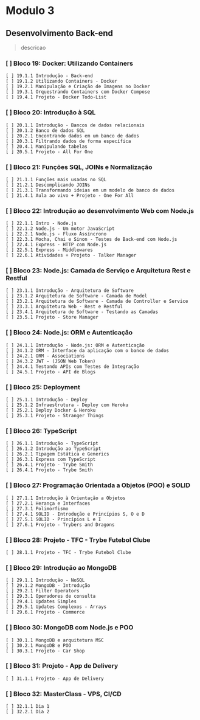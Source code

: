 # Modulo 3

## Desenvolvimento Back-end

>descricao

### [ ] Bloco 19: Docker: Utilizando Containers

    [ ] 19.1.1 Introdução - Back-end
    [ ] 19.1.2 Utilizando Containers - Docker
    [ ] 19.2.1 Manipulação e Criação de Imagens no Docker
    [ ] 19.3.1 Orquestrando Containers com Docker Compose
    [ ] 19.4.1 Projeto - Docker Todo-List

### [ ] Bloco 20: Introdução à SQL

    [ ] 20.1.1 Introdução - Bancos de dados relacionais
    [ ] 20.1.2 Banco de dados SQL
    [ ] 20.2.1 Encontrando dados em um banco de dados
    [ ] 20.3.1 Filtrando dados de forma específica
    [ ] 20.4.1 Manipulando tabelas
    [ ] 20.5.1 Projeto - All For One

### [ ] Bloco 21: Funções SQL, JOINs e Normalização

    [ ] 21.1.1 Funções mais usadas no SQL
    [ ] 21.2.1 Descomplicando JOINs
    [ ] 21.3.1 Transformando ideias em um modelo de banco de dados
    [ ] 21.4.1 Aula ao vivo + Projeto - One For All

### [ ] Bloco 22: Introdução ao desenvolvimento Web com Node.js

    [ ] 22.1.1 Intro - Node.js
    [ ] 22.1.2 Node.js - Um motor JavaScript
    [ ] 22.2.1 Node.js - Fluxo Assíncrono
    [ ] 22.3.1 Mocha, Chai e Sinon - Testes de Back-end com Node.js
    [ ] 22.4.1 Express - HTTP com Node.js
    [ ] 22.5.1 Express - Middlewares
    [ ] 22.6.1 Atividades + Projeto - Talker Manager

### [ ] Bloco 23: Node.js: Camada de Serviço e Arquitetura Rest e Restful

    [ ] 23.1.1 Introdução - Arquitetura de Software
    [ ] 23.1.2 Arquitetura de Software - Camada de Model
    [ ] 23.2.1 Arquitetura de Software - Camada de Controller e Service
    [ ] 23.3.1 Arquitetura Web - Rest e Restful
    [ ] 23.4.1 Arquitetura de Software - Testando as Camadas
    [ ] 23.5.1 Projeto - Store Manager

### [ ] Bloco 24: Node.js: ORM e Autenticação

    [ ] 24.1.1 Introdução - Node.js: ORM e Autenticação
    [ ] 24.1.2 ORM - Interface da aplicação com o banco de dados
    [ ] 24.2.1 ORM - Associations
    [ ] 24.3.2 JWT - (JSON Web Token)
    [ ] 24.4.1 Testando APIs com Testes de Integração
    [ ] 24.5.1 Projeto - API de Blogs

### [ ] Bloco 25: Deployment

    [ ] 25.1.1 Introdução - Deploy
    [ ] 25.1.2 Infraestrutura - Deploy com Heroku
    [ ] 25.2.1 Deploy Docker & Heroku
    [ ] 25.3.1 Projeto - Stranger Things

### [ ] Bloco 26: TypeScript

    [ ] 26.1.1 Introdução - TypeScript
    [ ] 26.1.2 Introdução ao TypeScript
    [ ] 26.2.1 Tipagem Estática e Generics
    [ ] 26.3.1 Express com TypeScript
    [ ] 26.4.1 Projeto - Trybe Smith
    [ ] 26.4.1 Projeto - Trybe Smith

### [ ] Bloco 27: Programação Orientada a Objetos (POO) e SOLID

    [ ] 27.1.1 Introdução à Orientação a Objetos
    [ ] 27.2.1 Herança e Interfaces
    [ ] 27.3.1 Polimorfismo
    [ ] 27.4.1 SOLID - Introdução e Princípios S, O e D
    [ ] 27.5.1 SOLID - Princípios L e I
    [ ] 27.6.1 Projeto - Trybers and Dragons

### [ ] Bloco 28: Projeto - TFC - Trybe Futebol Clube

    [ ] 28.1.1 Projeto - TFC - Trybe Futebol Clube

### [ ] Bloco 29: Introdução ao MongoDB

    [ ] 29.1.1 Introdução - NoSQL
    [ ] 29.1.2 MongoDB - Introdução
    [ ] 29.2.1 Filter Operators
    [ ] 29.3.1 Operadores de consulta
    [ ] 29.4.1 Updates Simples
    [ ] 29.5.1 Updates Complexos - Arrays
    [ ] 29.6.1 Projeto - Commerce

### [ ] Bloco 30: MongoDB com Node.js e POO

    [ ] 30.1.1 MongoDB e arquitetura MSC
    [ ] 30.2.1 MongoDB e POO
    [ ] 30.3.1 Projeto - Car Shop

### [ ] Bloco 31: Projeto - App de Delivery

    [ ] 31.1.1 Projeto - App de Delivery

### [ ] Bloco 32: MasterClass - VPS, CI/CD

    [ ] 32.1.1 Dia 1
    [ ] 32.2.1 Dia 2
